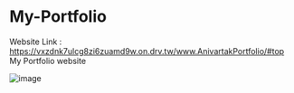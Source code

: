 # My-Portfolio

Website Link : https://vxzdnk7ulcg8zi6zuamd9w.on.drv.tw/www.AnivartakPortfolio/#top
My Portfolio website 

![image](https://github.com/AnivartakJ/My-Portfolio/assets/126934403/e46e8aa3-913f-43c8-827b-d550ad43aba5)
 
 
